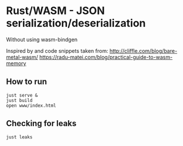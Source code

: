 # Rust/WASM - JSON serialization/deserialization

Without using wasm-bindgen

Inspired by and code snippets taken from:
http://cliffle.com/blog/bare-metal-wasm/
https://radu-matei.com/blog/practical-guide-to-wasm-memory

## How to run

```
just serve &
just build
open www/index.html
```

## Checking for leaks

```
just leaks
```
